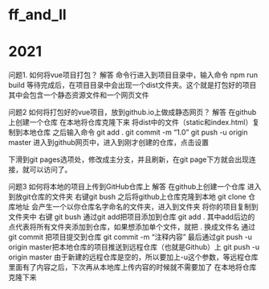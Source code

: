 # ff_and_ll
# 2021
问题1.
如何将vue项目打包？
解答
命令行进入到项目目录中，输入命令
npm run build
等待完成后，在项目目录中会出现一个dist文件夹。这个就是打包好的项目
其中会包含一个静态资源文件和一个网页文件


问题2
如何将打包好的vue项目，放到github.io上做成静态网页？
解答
在github上创建一个仓库
在本地将仓库克隆下来
将dist中的文件（static和index.html）复制到本地仓库
之后输入命令
git add .
git commit -m “1.0”
git push -u origin master
进入到github网页中，进入到刚才创建的仓库，点击设置


下滑到git pages选项处，修改成主分支，并且刷新，在git page下方就会出现连接，就可以访问了。

问题3
如何将本地的项目上传到GitHub仓库上
解答
在github上创建一个仓库
进入到放git仓库的文件夹
右键git bush
之后将github上仓库克隆到本地
git clone 仓库地址
会产生一个以你仓库名字命名的文件夹，进入到文件夹
将你的项目复制到文件夹中
右键 git bush
通过git add把项目添加到仓库
git add .
其中add后边的点代表将所有文件夹添加到仓库，如果想添加单个文件，就把 . 换成文件名
通过git commit 把项目提交到仓库
git commit -m “注释内容”
最后通过git push -u origin master把本地仓库的项目推送到远程仓库（也就是Github）上
git push -u origin master
由于新建的远程仓库是空的，所以要加上-u这个参数，等远程仓库里面有了内容之后，下次再从本地库上传内容的时候就不需要加了
在本地将仓库克隆下来
